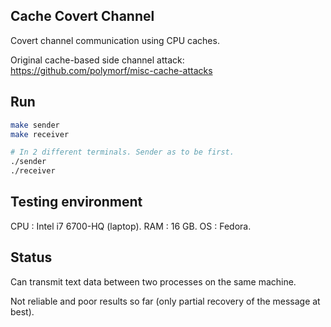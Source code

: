Cache Covert Channel
--------------------

Covert channel communication using CPU caches.

Original cache-based side channel attack: https://github.com/polymorf/misc-cache-attacks

Run
---

```bash
make sender
make receiver

# In 2 different terminals. Sender as to be first.
./sender
./receiver
```

Testing environment
-------------------

CPU : Intel i7 6700-HQ (laptop).
RAM : 16 GB.
OS  : Fedora.

Status
------

Can transmit text data between two processes on the same machine.

Not reliable and poor results so far (only partial recovery of the message at
best).
